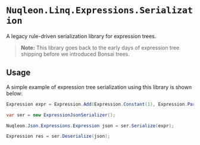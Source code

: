 # `Nuqleon.Linq.Expressions.Serialization`

A legacy rule-driven serialization library for expression trees.

> **Note:** This library goes back to the early days of expression tree shipping before we introduced Bonsai trees.

## Usage

A simple example of expression tree serialization using this library is shown below:

```csharp
Expression expr = Expression.Add(Expression.Constant(1), Expression.Parameter(typeof(int), "x"));

var ser = new ExpressionJsonSerializer();

Nuqleon.Json.Expressions.Expression json = ser.Serialize(expr);

Expression res = ser.Deserialize(json);
```
